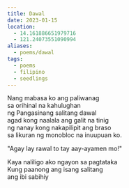 ```yaml
---
title: Dawal
date: 2023-01-15
location:
  - 14.161886651979716
  - 121.24073551090994
aliases:
  - poems/dawal
tags:
  - poems
  - filipino
  - seedlings
---
```

Nang mabasa ko ang paliwanag  
sa orihinal na kahulughan  
ng Pangasinang salitang dawal  
agad kong naalala ang galit na tinig  
ng nanay kong nakapilipit ang braso  
sa likuran ng monobloc na inuupuan ko.  

"Agay lay rawal to tay aay-ayamen mo!"  

Kaya naliligo ako ngayon sa pagtataka  
Kung paanong ang isang salitang  
ang ibi sabihiy  